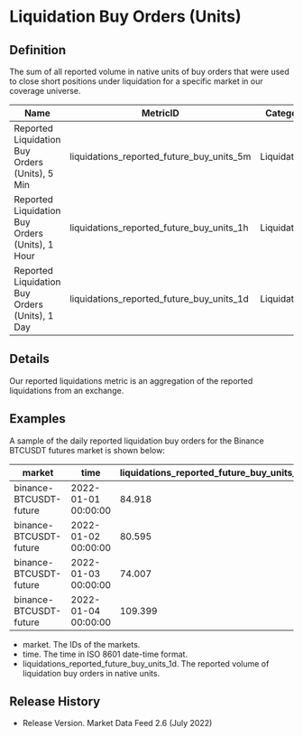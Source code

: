 # Liquidation Buy Orders (Units)

## Definition

The sum of all reported volume in native units of buy orders that were used to close short positions under liquidation for a specific market in our coverage universe.

| Name                                            | MetricID                                       | Category     | Subcategory | Type | Unit         | Interval |
| ----------------------------------------------- | ---------------------------------------------- | ------------ | ----------- | ---- | ------------ | -------- |
| Reported Liquidation Buy Orders (Units), 5 Min  | liquidations\_reported\_future\_buy\_units\_5m | Liquidations | Futures     | Sum  | Native Units | 5m       |
| Reported Liquidation Buy Orders (Units), 1 Hour | liquidations\_reported\_future\_buy\_units\_1h | Liquidations | Futures     | Sum  | Native Units | 1h       |
| Reported Liquidation Buy Orders (Units), 1 Day  | liquidations\_reported\_future\_buy\_units\_1d | Liquidations | Futures     | Sum  | Native Units | 1d       |

## Details

Our reported liquidations metric is an aggregation of the reported liquidations from an exchange.

## Examples

A sample of the daily reported liquidation buy orders for the Binance BTCUSDT futures market is shown below:

| market                 | time                | liquidations\_reported\_future\_buy\_units\_1d |
| ---------------------- | ------------------- | ---------------------------------------------- |
| binance-BTCUSDT-future | 2022-01-01 00:00:00 | 84.918                                         |
| binance-BTCUSDT-future | 2022-01-02 00:00:00 | 80.595                                         |
| binance-BTCUSDT-future | 2022-01-03 00:00:00 | 74.007                                         |
| binance-BTCUSDT-future | 2022-01-04 00:00:00 | 109.399                                        |

* market. The IDs of the markets.
* time. The time in ISO 8601 date-time format.
* liquidations\_reported\_future\_buy\_units\_1d. The reported volume of liquidation buy orders in native units.

## Release History

* Release Version. Market Data Feed 2.6 (July 2022)&#x20;
